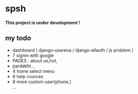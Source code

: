 # spsh
<h4>This project is under development !</h4>
<h2>my todo</h2>
<ul>
    <li>dashboard ( django-userena / django-allauth / js problem )</li>
    <li>7 signin with google</li>
    <li>PAGES  : about us,hot,</li>
    <li> pardakht... </li>
    <li>4 home select menu</li>
    <li>6 help cources</li>
    <li>8 more custom user(phone,)</li>...
</ul>